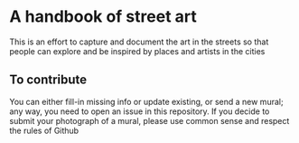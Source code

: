 # A handbook of street art
This is an effort to capture and document the art in the streets so that people can explore and be inspired by places and artists in the cities

## To contribute
You can either fill-in missing info or update existing, or send a new mural; any way, you need to open an issue in this repository. If you decide to submit your photograph of a mural, please use common sense and respect the rules of Github